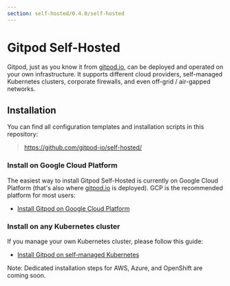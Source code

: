 ```yaml
---
section: self-hosted/0.4.0/self-hosted
---
```


# Gitpod Self-Hosted

Gitpod, just as you know it from [gitpod.io](https://gitpod.io), can be deployed and operated on your own infrastructure. It supports different cloud providers, self-managed Kubernetes clusters, corporate firewalls, and even off-grid / air-gapped networks.

## Installation

You can find all configuration templates and installation scripts in this repository:

> https://github.com/gitpod-io/self-hosted/

### Install on Google Cloud Platform

The easiest way to install Gitpod Self-Hosted is currently on Google Cloud Platform (that's also where [gitpod.io](https://gitpod.io) is deployed). GCP is the recommended platform for most users:

- [Install Gitpod on Google Cloud Platform](../install/install-on-gcp-script/)

### Install on any Kubernetes cluster

If you manage your own Kubernetes cluster, please follow this guide:

- [Install Gitpod on self-managed Kubernetes](../install/install-on-kubernetes/)

Note: Dedicated installation steps for AWS, Azure, and OpenShift are coming soon.
